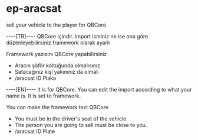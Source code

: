 # ep-aracsat
sell your vehicle to the player for QBCore

----[TR]----
QBCore içindir.
import isminiz ne ise ona göre düzenleyebilirsiniz framework olarak ayarlı

Framework yazısını QBCore yapabilirsiniz

- Aracın şöför koltuğunda olmalısınız
- Satacağınız kişi yakınınız da olmalı
- /aracsat ID Plaka



----[EN]----
It is for QBCore.
You can edit the import according to what your name is. It is set to framework.

You can make the framework text QBCore

- You must be in the driver's seat of the vehicle
- The person you are going to sell must be close to you.
- /aracsat ID Plate
